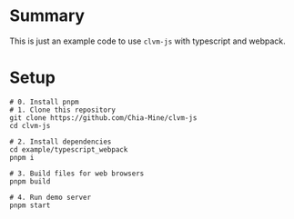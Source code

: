 # Summary
This is just an example code to use `clvm-js` with typescript and webpack.

# Setup
```shell
# 0. Install pnpm
# 1. Clone this repository
git clone https://github.com/Chia-Mine/clvm-js
cd clvm-js

# 2. Install dependencies
cd example/typescript_webpack
pnpm i

# 3. Build files for web browsers
pnpm build

# 4. Run demo server
pnpm start
```
